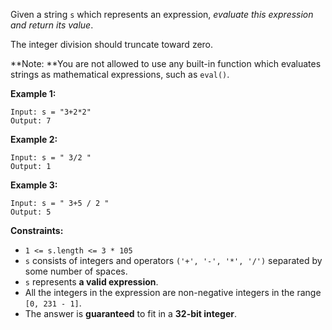 Given a string `s` which represents an expression, _evaluate this expression
and return its value_.

The integer division should truncate toward zero.

**Note:  **You are not allowed to use any built-in function which evaluates
strings as mathematical expressions, such as `eval()`.



**Example 1:**

    
    
    Input: s = "3+2*2"
    Output: 7
    

**Example 2:**

    
    
    Input: s = " 3/2 "
    Output: 1
    

**Example 3:**

    
    
    Input: s = " 3+5 / 2 "
    Output: 5
    



**Constraints:**

  * `1 <= s.length <= 3 * 105`
  * `s` consists of integers and operators `('+', '-', '*', '/')` separated by some number of spaces.
  * `s` represents **a valid expression**.
  * All the integers in the expression are non-negative integers in the range `[0, 231 - 1]`.
  * The answer is **guaranteed** to fit in a **32-bit integer**.


